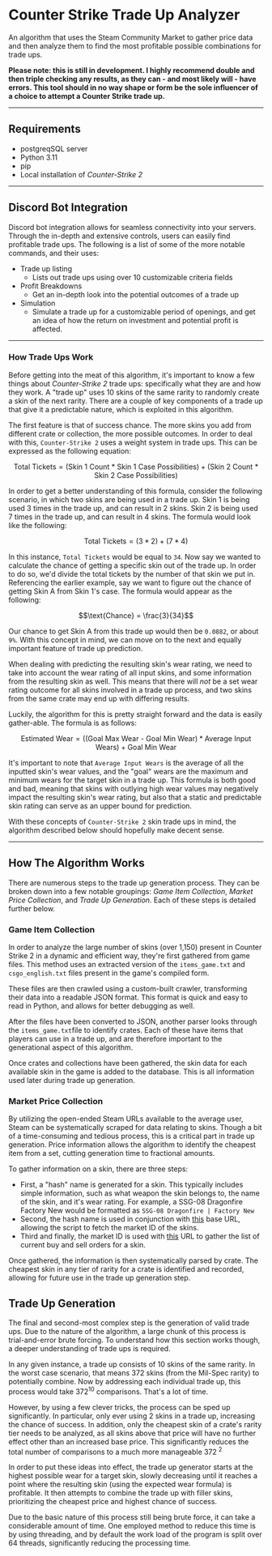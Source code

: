# Counter Strike Trade Up Analyzer

An algorithm that uses the Steam Community Market to gather price data and then analyze them to find the most profitable possible combinations for trade ups.

**Please note: this is still in development. I highly recommend double and then triple checking any results, as they can - and most likely will - have errors. This tool should in no way shape or form be the sole influencer of a choice to attempt a Counter Strike trade up.**

---

## Requirements
- postgreqSQL server
- Python 3.11
- pip
- Local installation of *Counter-Strike 2*

---

## Discord Bot Integration
Discord bot integration allows for seamless connectivity into your servers. Through the in-depth and extensive controls, users can easily find profitable trade ups. The following is a list of some of the more notable commands, and their uses:

 - Trade up listing
    - Lists out trade ups using over 10 customizable criteria fields
 - Profit Breakdowns
   - Get an in-depth look into the potential outcomes of a trade up
 - Simulation
   - Simulate a trade up for a customizable period of openings, and get an idea of how the return on investment and potential profit is affected.


---

### How Trade Ups Work
Before getting into the meat of this algorithm, it's important to know a few things about *Counter-Strike 2* trade ups: specifically what they are and how they work.  A "trade up" uses 10 skins of the same rarity to randomly create a skin of the next rarity. There are a couple of key components of a trade up that give it a predictable nature, which is exploited in this algorithm.

The first feature is that of success chance. The more skins you add from different crate or collection, the more possible outcomes. In order to deal with this, `Counter-Strike 2` uses a weight system in trade ups. This can be expressed as the following equation:

$$\text{Total Tickets} = (\text{Skin 1 Count * Skin 1 Case Possibilities}) + (\text{Skin 2 Count * Skin 2 Case Possibilities})$$

In order to get a better understanding of this formula, consider the following scenario, in which two skins are being used in a trade up. Skin 1 is being used 3 times in the trade up, and can result in 2 skins. Skin 2 is being used 7 times in the trade up, and can result in 4 skins. The formula would look like the following:

$$\text{Total Tickets} = (3 * 2) + (7 * 4)$$

In this instance, `Total Tickets` would be equal to `34`. Now say we wanted to calculate the chance of getting a specific skin out of the trade up. In order to do so, we'd divide the total tickets by the number of that skin we put in. Referencing the earlier example, say we want to figure out the chance of getting Skin A from Skin 1's case. The formula would appear as the following:

$$\text{Chance} = \frac{3}{34}$$

Our chance to get Skin A from this trade up would then be `0.0882`, or about `9%`. With this concept in mind, we can move on to the next and equally important feature of trade up prediction.

When dealing with predicting the resulting skin's wear rating, we need to take into account the wear rating of all input skins, and some information from the resulting skin as well. This means that there will *not* be a set wear rating outcome for all skins involved in a trade up process, and two skins from the same crate may end up with differing results.

Luckily, the algorithm for this is pretty straight forward and the data is easily gather-able. The formula is as follows:

$$\text{Estimated Wear} = ((\text{Goal Max Wear - Goal Min Wear}) * \text{Average Input Wears}) + \text{Goal Min Wear}$$

It's important to note that `Average Input Wears` is the average of all the inputted skin's wear values, and the "goal" wears are the maximum and minimum wears for the target skin in a trade up. This formula is both good and bad, meaning that skins with outlying high wear values may negatively impact the resulting skin's wear rating, but also that a static and predictable skin rating can serve as an upper bound for prediction.

With these concepts of `Counter-Strike 2` skin trade ups in mind, the algorithm described below should hopefully make decent sense.

---

## How The Algorithm Works
There are numerous steps to the trade up generation process. They can be broken down into a few notable groupings: *Game Item Collection*, *Market Price Collection*, and *Trade Up Generation*. Each of these steps is detailed further below.

### Game Item Collection
In order to analyze the large number of skins (over 1,150) present in Counter Strike 2 in a dynamic and efficient way, they're first gathered from game files. This method uses an extracted version of the `items_game.txt` and `csgo_english.txt` files present in the game's compiled form. 

These files are then crawled using a custom-built crawler, transforming their data into a readable JSON format. This format is quick and easy to read in Python, and allows for better debugging as well.

After the files have been converted to JSON, another parser looks through the `items_game.txt`file to identify crates. Each of these have items that players can use in a trade up, and are therefore important to the generational aspect of this algorithm.

Once crates and collections have been gathered, the skin data for each available skin in the game is added to the database. This is all information used later during trade up generation.

### Market Price Collection
By utilizing the open-ended Steam URLs available to the average user, Steam can be systematically scraped for data relating to skins. Though a bit of a time-consuming and tedious process, this is a critical part in trade up generation. Price information allows the algorithm to identify the cheapest item from a set, cutting generation time to fractional amounts.

To gather information on a skin, there are three steps:
 - First, a "hash" name is generated for a skin. This typically includes simple information, such as what weapon the skin belongs to, the name of the skin, and it's wear rating. For example, a SSG-08 Dragonfire Factory New would be formatted as `SSG-08 Dragonfire | Factory New`
 - Second, the hash name is used in conjunction with [this](https://steamcommunity.com/market/listings/730/) base URL, allowing the script to fetch the market ID of the skins.
 - Third and finally, the market ID is used with [this](https://steamcommunity.com/market/itemordershistogram?country=US&language=english&currency=1&item_nameid=) URL to gather the list of current buy and sell orders for a skin.

Once gathered, the information is then systematically parsed by crate. The cheapest skin in any tier of rarity for a crate is identified and recorded, allowing for future use in the trade up generation step.

## Trade Up Generation
The final and second-most complex step is the generation of valid trade ups. Due to the nature of the algorithm, a large chunk of this process is trial-and-error brute forcing. To understand how this section works though, a deeper understanding of trade ups is required.

In any given instance, a trade up consists of 10 skins of the same rarity. In the worst case scenario, that means 372 skins (from the Mil-Spec rarity) to potentially combine. Now by addressing each individual trade up, this process would take 372<sup>10</sup> comparisons. That's a lot of time.

However, by using a few clever tricks, the process can be sped up significantly. In particular, only ever using 2 skins in a trade up, increasing the chance of success. In addition, only the cheapest skin of a crate's rarity tier needs to be analyzed, as all skins above that price will have no further effect other than an increased base price. This significantly reduces the total number of comparisons to a much more manageable 372<sup> 2</sip> 

In order to put these ideas into effect, the trade up generator starts at the highest possible wear for a target skin, slowly decreasing until it reaches a point where the resulting skin (using the expected wear formula) is profitable. It then attempts to combine the trade up with filler skins, prioritizing the cheapest price and highest chance of success.

Due to the basic nature of this process still being brute force, it can take a considerable amount of time. One employed method to reduce this time is by using threading, and by default the work load of the program is split over 64 threads, significantly reducing the processing time.
